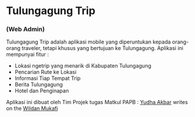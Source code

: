 # Tulungagung Trip 
### (Web Admin)
Tulungagung Trip adalah aplikasi mobile yang diperuntukan kepada orang-orang traveler, tetapi khusus yang bertujuan ke Tulungagung. Aplikasi ini mempunyai fitur :

  - Lokasi ngetrip yang menarik di Kabupaten Tulungagung
  - Pencarian Rute ke Lokasi
  - Informasi Tiap Tempat Trip
  - Berita Tulungagung
  - Hotel dan Penginapan

Aplikasi ini dibuat oleh Tim Projek tugas Matkul PAPB : [Yudha Akbar] writes on the [Wildan Mukafi]

   [yudha akbar]: <http://github.com/akbaryu>
   [wildan mukafi]: <http://github.com/wildankafie>
